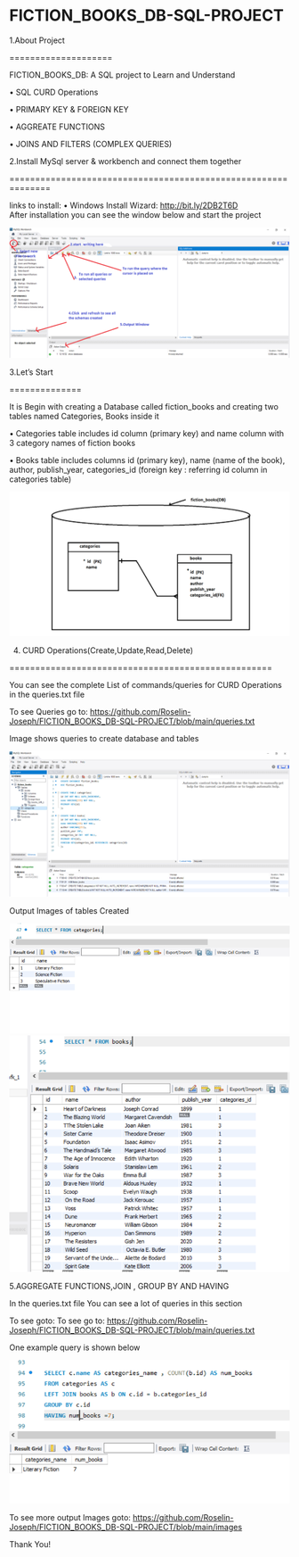 # FICTION_BOOKS_DB-SQL-PROJECT

1.About Project

====================


FICTION_BOOKS_DB: A  SQL project to Learn and Understand 

•	SQL CURD Operations 

•	PRIMARY KEY & FOREIGN KEY

•	AGGREATE FUNCTIONS

•	JOINS AND FILTERS (COMPLEX QUERIES)





2.Install MySql server & workbench and connect them together

==============================================================



links to install:
•	Windows Install Wizard: http://bit.ly/2DB2T6D   
	After installation you can see the window below and start the project
	
	
![](images/1.mysql%20server%20Image.PNG)

 
 3.Let’s Start
 
 ==============


It is Begin with creating a  Database called fiction_books and creating two tables named Categories, Books inside it 

•	Categories table includes id column (primary key) and name column with 3 category names of fiction books

•	Books table includes columns id (primary key), name (name of the book), author, publish_year, categories_id (foreign key : referring id column in  categories table)


![](images/diagram.png)



4. CURD Operations(Create,Update,Read,Delete)

===================================================

You can see the complete List of commands/queries for CURD Operations  in the queries.txt file

To see Queries go to: https://github.com/Roselin-Joseph/FICTION_BOOKS_DB-SQL-PROJECT/blob/main/queries.txt


Image shows queries to create database and tables

![](images/2.data%20base%20and%20table%20created.PNG)



Output Images of tables Created

![](images/categories%20table.PNG)	![](images/books%20table.PNG)



5.AGGREGATE FUNCTIONS,JOIN , GROUP BY AND HAVING 

In the queries.txt file You can see a lot of queries in this section

To see goto: To see go to: https://github.com/Roselin-Joseph/FICTION_BOOKS_DB-SQL-PROJECT/blob/main/queries.txt 
 
One example query is shown below

![](images/c2.PNG)



To see more output Images goto: https://github.com/Roselin-Joseph/FICTION_BOOKS_DB-SQL-PROJECT/blob/main/images


Thank You!
